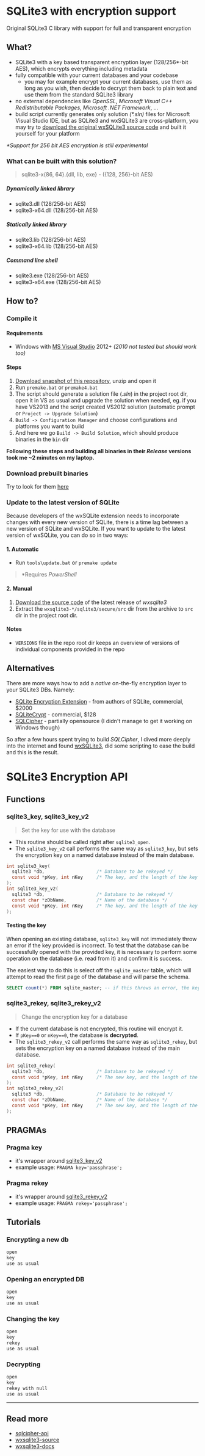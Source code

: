 SQLite3 with encryption support
============================
Original SQLite3 C library with support for full and transparent encryption

What?
------
- SQLite3 with a key based transparent encryption layer (128/256*-bit AES), which encrypts everything including metadata
- fully compatible with your current databases and your codebase
  - you may for example encrypt your current databases, use them as long as you wish, then decide to decrypt them back to plain text and use them from the standard SQLite3 library
- no external dependencies like _OpenSSL_, _Microsoft Visual C++ Redistributable Packages_, _Microsoft .NET Framework_, ...
- build script currently generates only solution _(*.sln)_ files for Microsoft Visual Studio IDE, but as SQLite3 and wxSQLite3 are cross-platform, you may try to [download the original wxSQLite3 source code](https://sourceforge.net/projects/wxcode/files/Components/wxSQLite3) and built it yourself for your platform

_\*Support for 256 bit AES encryption is still experimental_

### What can be built with this solution?
> sqlite3-x{86, 64}.{dll, lib, exe} - ({128, 256}-bit AES)

##### Dynamically linked library
- sqlite3.dll (128/256-bit AES)
- sqlite3-x64.dll (128/256-bit AES)

##### Statically linked library
- sqlite3.lib (128/256-bit AES)
- sqlite3-x64.lib (128/256-bit AES)

##### Command line shell
- sqlite3.exe (128/256-bit AES)
- sqlite3-x64.exe (128/256-bit AES)

How to?
-----

### Compile it

#### Requirements

- Windows with [MS Visual Studio](http://www.visualstudio.com/products/visual-studio-express-vs) 2012+ *(2010 not tested but should work too)*

#### Steps

1. [Download snapshot of this repository][repo-dl], unzip and open it
2. Run `premake.bat` or `premake4.bat`
3. The script should generate a solution file (_.sln_) in the project root dir, open it in VS as usual and upgrade the solution when needed, eg. if you have VS2013 and the script created VS2012 solution (automatic prompt or `Project -> Upgrade Solution`)
4. `Build -> Configuration Manager` and choose configurations and platforms you want to build
5. And here we go `Build -> Build Solution`, which should produce binaries in the `bin` dir

**Following these steps and building all binaries in their _Release_ versions took me ~2 minutes on my laptop.**

### Download prebuilt binaries
Try to look for them [here](https://github.com/rindeal/SQLite3-Encryption/releases)

### Update to the latest version of SQLite
Because developers of the wxSQLite extension needs to incorporate changes with every new version of SQLite, there is a time lag between a new version of SQLite and wxSQLite. If you want to update to the latest version of wxSQLite, you can do so in two ways:

#### 1. Automatic

- Run `tools\update.bat` or `premake update`

> *Requires _PowerShell_

#### 2. Manual

1. [Download the source code][wxsqlite3-dl] of the latest release of _wxsqlite3_
2. Extract the `wxsqlite3-*/sqlite3/secure/src` dir from the archive to `src` dir in the project root dir.

#### Notes
- `VERSIONS` file in the repo root dir keeps an overview of versions of individual components provided in the repo

Alternatives
-----

There are more ways how to add a _native_ on-the-fly encryption layer to your SQLite3 DBs. Namely:

- [SQLite Encryption Extension](http://www.sqlite.org/see) - from authors of SQLite, commercial, $2000
- [SQLiteCrypt](http://sqlite-crypt.com) - commercial, $128
- [SQLCipher](http://www.zetetic.net/sqlcipher/) - partially opensource (I didn't manage to get it working on Windows though)

So after a few hours spent trying to build _SQLCipher_, I dived more deeply into the internet and found [wxSQLite3](http://wxcode.sourceforge.net/components/wxsqlite3/), did some scripting to ease the build and this is the result. 

SQLite3 Encryption API
=====

Functions
-----------

### sqlite3_key, sqlite3_key_v2
> Set the key for use with the database

- This routine should be called right after `sqlite3_open`.
- The `sqlite3_key_v2` call performs the same way as `sqlite3_key`, but sets the encryption key on a named database instead of the main database.

```c
int sqlite3_key(
  sqlite3 *db,                   /* Database to be rekeyed */
  const void *pKey, int nKey     /* The key, and the length of the key in bytes */
);
int sqlite3_key_v2(
  sqlite3 *db,                   /* Database to be rekeyed */
  const char *zDbName,           /* Name of the database */
  const void *pKey, int nKey     /* The key, and the length of the key in bytes */
);
```

#### Testing the key
When opening an existing database, `sqlite3_key` will not immediately throw an error if the key provided is incorrect. To test that the database can be successfully opened with the provided key, it is necessary to perform some operation on the database (i.e. read from it) and confirm it is success.

The easiest way to do this is select off the `sqlite_master` table, which will attempt to read the first page of the database and will parse the schema.

```sql
SELECT count(*) FROM sqlite_master; -- if this throws an error, the key was incorrect. If it succeeds and returns a numeric value, the key is correct;
```

### sqlite3_rekey, sqlite3_rekey_v2
> Change the encryption key for a database

- If the current database is not encrypted, this routine will encrypt it.
- If `pKey==0` or `nKey==0`, the database is **decrypted**.
- The `sqlite3_rekey_v2` call performs the same way as `sqlite3_rekey`, but sets the encryption key on a named database instead of the main database.

```c
int sqlite3_rekey(
  sqlite3 *db,                   /* Database to be rekeyed */
  const void *pKey, int nKey     /* The new key, and the length of the key in bytes */
);
int sqlite3_rekey_v2(
  sqlite3 *db,                   /* Database to be rekeyed */
  const char *zDbName,           /* Name of the database */
  const void *pKey, int nKey     /* The new key, and the length of the key in bytes */
);
```

PRAGMAs
-------

### Pragma key
- it's wrapper around [sqlite3_key_v2](#sqlite3_key-sqlite3_key_v2)
- example usage: `PRAGMA key='passphrase';`

### Pragma rekey
- it's wrapper around [sqlite3_rekey_v2](#sqlite3_rekey-sqlite3_rekey_v2)
- example usage: `PRAGMA rekey='passphrase';`

Tutorials
----------

### Encrypting a new db
```c
open
key
use as usual
```

### Opening an encrypted DB
```c
open
key
use as usual
```

### Changing the key
```c
open
key
rekey
use as usual
```

### Decrypting
```c
open
key
rekey with null
use as usual
```

----------
## Read more
- [sqlcipher-api]
- [wxsqlite3-source]
- [wxsqlite3-docs]

[sqlcipher-api]: http://sqlcipher.net/sqlcipher-api/ "SQLCipher API"
[wxsqlite3-source]: http://wxcode.sourceforge.net/components/wxsqlite3/ "wxSQLite3 Source Code"
[wxsqlite3-docs]: http://wxcode.sourceforge.net/docs/wxsqlite3/ "wxSQLite3 Docs"
[wxsqlite3-dl]: http://sourceforge.net/projects/wxcode/files/Components/wxSQLite3/ "wxSQLite3 Download"
[repo-dl]: https://github.com/rindeal/SQLite3-Encryption/archive/master.zip "Download repository"
